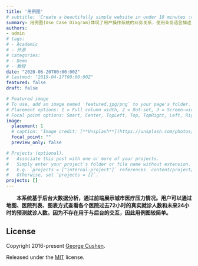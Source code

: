 ```yaml
---
title: '用例图'
# subtitle: 'Create a beautifully simple website in under 10 minutes :rocket:'
summary: 用例图(Use Case Diagram)体现了用户操作系统的业务关系，使用业务语言描述
authors:
- admin
# tags:
# - Academic
# - 开源
# categories:
# - Demo
# - 教程
date: "2020-06-20T00:00:00Z"
# lastmod: "2019-04-17T00:00:00Z"
featured: false
draft: false

# Featured image
# To use, add an image named `featured.jpg/png` to your page's folder.
# Placement options: 1 = Full column width, 2 = Out-set, 3 = Screen-width
# Focal point options: Smart, Center, TopLeft, Top, TopRight, Left, Right, BottomLeft, Bottom, BottomRight
image:
  placement: 1
  # caption: 'Image credit: [**Unsplash**](https://unsplash.com/photos/CpkOjOcXdUY)'
  focal_point: ""
  preview_only: false

# Projects (optional).
#   Associate this post with one or more of your projects.
#   Simply enter your project's folder or file name without extension.
#   E.g. `projects = ["internal-project"]` references `content/project/deep-learning/index.md`.
#   Otherwise, set `projects = []`.
projects: []
---
```


**&emsp;&emsp;本系统基于后台大数据分析，通过前端展示城市医疗压力情况。用户可以通过地图、医院列表、图表方式查看各个医院过去72小时的真实就诊人数和未来24小时的预测就诊人数。因为不存在用于与后台的交互，因此用例图较简单。**

## License

Copyright 2016-present [George Cushen](https://georgecushen.com).

Released under the [MIT](https://github.com/gcushen/hugo-academic/blob/master/LICENSE.md) license.
